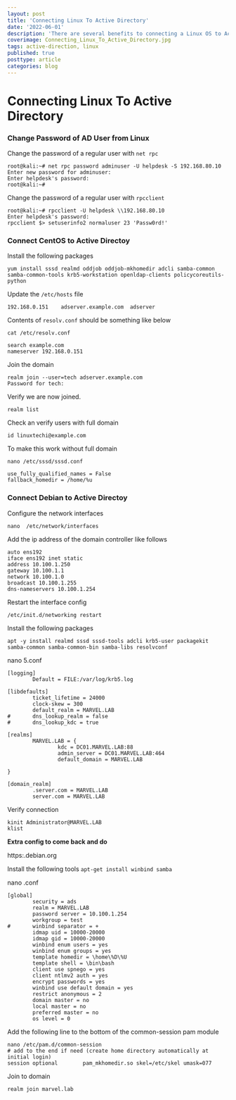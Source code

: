 ```yaml
---
layout: post
title: 'Connecting Linux To Active Directory'
date: '2022-06-01'
description: 'There are several benefits to connecting a Linux OS to Active Directory instead of leaving it as a stand alone. Because of this, you do sometimes see this configuration on client engagements and it is useful to test out how a Linux box shows up in your enumeration tools. This article details how you can connect both Debian and Centos based systems to Active Directory for setting up a home lab.'
coverimage: Connecting_Linux_To_Active_Directory.jpg
tags: active-direction, linux
published: true
posttype: article
categories: blog
---
```

# Connecting Linux To Active Directory

### Change Password of AD User from Linux

Change the password of a regular user with `net rpc`

```
root@kali:~# net rpc password adminuser -U helpdesk -S 192.168.80.10
Enter new password for adminuser:
Enter helpdesk's password:
root@kali:~#
```

Change the password of a regular user with `rpcclient`

```
root@kali:~# rpcclient -U helpdesk \\192.168.80.10
Enter helpdesk's password:
rpcclient $> setuserinfo2 normaluser 23 'Passw0rd!'
```

### Connect CentOS to Active Directoy

Install the following packages

```
yum install sssd realmd oddjob oddjob-mkhomedir adcli samba-common samba-common-tools krb5-workstation openldap-clients policycoreutils-python
```

Update the `/etc/hosts` file

```
192.168.0.151    adserver.example.com  adserver
```

Contents of `resolv.conf` should be something like below

```
cat /etc/resolv.conf

search example.com
nameserver 192.168.0.151
```

Join the domain

```
realm join --user=tech adserver.example.com
Password for tech:
```

Verify we are now joined.

```
realm list
```

Check an verify users with full domain

```
id linuxtechi@example.com
```

To make this work without full domain

```
nano /etc/sssd/sssd.conf

use_fully_qualified_names = False
fallback_homedir = /home/%u
```

### Connect Debian to Active Directoy

Configure the network interfaces

```
nano  /etc/network/interfaces
```

Add the ip address of the domain controller like follows

```
auto ens192
iface ens192 inet static
address 10.100.1.250
gateway 10.100.1.1
network 10.100.1.0
broadcast 10.100.1.255
dns-nameservers 10.100.1.254
```

Restart the interface config

```
/etc/init.d/networking restart
```

Install the following packages

```
apt -y install realmd sssd sssd-tools adcli krb5-user packagekit samba-common samba-common-bin samba-libs resolvconf
```

nano 5.conf

```
[logging]
        Default = FILE:/var/log/krb5.log

[libdefaults]
        ticket_lifetime = 24000
        clock-skew = 300
        default_realm = MARVEL.LAB
#       dns_lookup_realm = false
#       dns_lookup_kdc = true

[realms]
        MARVEL.LAB = {
                kdc = DC01.MARVEL.LAB:88
                admin_server = DC01.MARVEL.LAB:464
                default_domain = MARVEL.LAB

}

[domain_realm]
        .server.com = MARVEL.LAB
        server.com = MARVEL.LAB
```

Verify connection

```
kinit Administrator@MARVEL.LAB
klist
```

**Extra config to come back and do**

https:.debian.org

Install the following tools `apt-get install winbind samba`

nano .conf

```
[global]
        security = ads
        realm = MARVEL.LAB
        password server = 10.100.1.254
        workgroup = test
#       winbind separator = +
        idmap uid = 10000-20000
        idmap gid = 10000-20000
        winbind enum users = yes
        winbind enum groups = yes
        template homedir = \home\%D\%U
        template shell = \bin\bash
        client use spnego = yes
        client ntlmv2 auth = yes
        encrypt passwords = yes
        winbind use default domain = yes
        restrict anonymous = 2
        domain master = no
        local master = no
        preferred master = no
        os level = 0
```

Add the following line to the bottom of the common-session pam module

```
nano /etc/pam.d/common-session
# add to the end if need (create home directory automatically at initial login)
session optional        pam_mkhomedir.so skel=/etc/skel umask=077
```

Join to domain

```
realm join marvel.lab
```